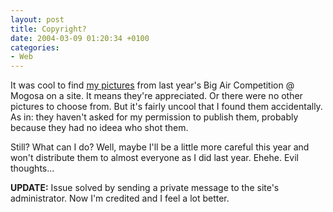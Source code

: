 ```yaml
---
layout: post
title: Copyright?
date: 2004-03-09 01:20:34 +0100
categories:
- Web
---
```

It was cool to find <a href="http://www.snowboard.ro/index.php?location=gallery" title="The numbered ones are mine">my pictures</a> from last year's Big Air Competition @ Mogosa on a site. It means they're appreciated. Or there were no other pictures to choose from. But it's fairly uncool that I found them accidentally. As in: they haven't asked for my permission to publish them, probably because they had no ideea who shot them.

Still? What can I do? Well, maybe I'll be a little more careful this year and won't distribute them to almost everyone as I did last year. Ehehe. Evil thoughts...

<b>UPDATE:</b> Issue solved by sending a private message to the site's administrator. Now I'm credited and I feel a lot better.

